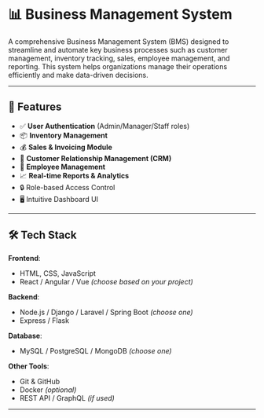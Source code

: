 # 📊 Business Management System

A comprehensive Business Management System (BMS) designed to streamline and automate key business processes such as customer management, inventory tracking, sales, employee management, and reporting. This system helps organizations manage their operations efficiently and make data-driven decisions.

---

## 🚀 Features

- ✅ **User Authentication** (Admin/Manager/Staff roles)
- 📦 **Inventory Management**
- 💰 **Sales & Invoicing Module**
- 👥 **Customer Relationship Management (CRM)**
- 🧾 **Employee Management**
- 📈 **Real-time Reports & Analytics**
- 🔒 Role-based Access Control
- 🖥️ Intuitive Dashboard UI

---

## 🛠️ Tech Stack

**Frontend**:
- HTML, CSS, JavaScript
- React / Angular / Vue *(choose based on your project)*

**Backend**:
- Node.js / Django / Laravel / Spring Boot *(choose one)*
- Express / Flask

**Database**:
- MySQL / PostgreSQL / MongoDB *(choose one)*

**Other Tools**:
- Git & GitHub
- Docker *(optional)*
- REST API / GraphQL *(if used)*

---
